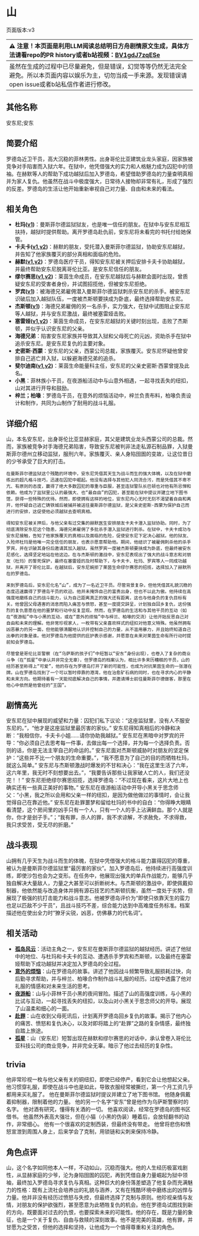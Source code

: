 # 山
页面版本:v3
 

| :warning: 注意！本页面是利用LLM阅读总结明日方舟剧情原文生成，具体方法请看repo的PR history或者b站视频：[BV1gdJ7zqESe](https://www.bilibili.com/video/BV1gdJ7zqESe/)         |
|:----------------------------|
| 虽然在生成的过程中已尽量避免，但是错误，幻觉等等仍然无法完全避免。所以本页面内容以娱乐为主，切勿当成一手来源。发现错误请open issue或者b站私信作者进行修改。|



## 其他名称
安东尼;安东
## 简要介绍
罗德岛近卫干员，高大沉稳的菲林男性。出身哥伦比亚建筑业龙头家庭，因家族被竞争对手陷害而入狱六年。在狱中，他凭借强大的实力和人格魅力成为囚犯中的领袖。在赫默等人的帮助下成功越狱后加入罗德岛，希望借助罗德岛的力量查明真相并为家人复仇。他虽然在战斗中极度强大，日常待人接物却非常有礼，形成了强烈的反差。罗德岛的生活让他开始重新审视自己对力量、自由和未来的看法。
## 相关角色
-   **杜玛([v1](../chars/extended_char_du_ma.md))**：曼斯菲尔德监狱狱友，也是唯一信任的朋友。在狱中与安东尼相互扶持，越狱时提供帮助。离开罗德岛赴仇前，安东尼将未看完的书托付给她保管。
-   **卡夫卡([v1](../chars/char_214_kafka.md),[v2](char_214_kafka.md))**：赫默的朋友，受托潜入曼斯菲尔德监狱，协助安东尼越狱，并告知了他家族覆灭的部分真相和面临的危险。
-   **赫默([v1](../chars/char_108_silent.md),[v2](char_108_silent.md))**：罗德岛医疗干员，得知安东尼被关押后安排卡夫卡协助越狱，并最终帮助安东尼脱离哥伦比亚。是安东尼信任的朋友。
-   **缪尔赛思([v1](../chars/char_249_mlyss.md),[v2](char_249_mlyss.md))**：莱茵生命成员，在安东尼越狱后与赫默会面时出现，曾质疑安东尼的受害者身份，并试图招揽他，但被安东尼拒绝。
-   **罗宾([v1](../chars/char_451_robin.md))**：被海德兄弟雇佣潜入曼斯菲尔德监狱刺杀安东尼的杀手。被安东尼识破后加入越狱队伍，一度被杰斯顿要挟成为卧底，最终选择帮助安东尼。
-   **杰斯顿([v1](../chars/extended_char_jie_si_dun.md))**：海德兄弟雇佣的另一名杀手，实力强大，在狱中试图阻止安东尼等人越狱，并与安东尼激战，最终被塞雷娅击败。
-   **塞雷娅([v1](../chars/char_202_demkni.md),[v2](char_202_demkni.md))**：莱茵生命成员，在安东尼越狱的关键时刻出现，击败了杰斯顿，并似乎认识安东尼的父亲。
-   **海德兄弟**：陷害安东尼家族并导致其入狱和父母死亡的元凶，资助杀手在狱中追杀安东尼。是安东尼复仇的主要对象。
-   **史密斯·西蒙**：安东尼的父亲，西蒙公司总裁，家族覆灭。安东尼怀疑他曾安排自己逃亡并入狱，以躲避海德兄弟的追杀。
-   **斐尔迪南([v1](../chars/extended_char_fei_er_di_nan.md),[v2](extended_char_fei_er_di_nan.md))**：莱茵生命能量科主任，安东尼的父亲史密斯·西蒙曾提及此名。
-   **小黑**：菲林族小干员，在夜游船活动中与山意外相遇，一起寻找丢失的纽扣，山对其进行开导和鼓励。
-   **梓兰；柏喙**：罗德岛干员，在意外的烦恼活动中，梓兰负责布料，柏喙负责设计和制作，共同为山制作了耐用的战斗礼服。
## 详细介绍
山，本名安东尼，出身哥伦比亚显赫家庭，其父是建筑业龙头西蒙公司的总裁。然而，家族被竞争对手海德兄弟陷害，导致安东尼被判非法走私源石制品罪，入狱曼斯菲尔德州立移动监狱，服刑六年。家族覆灭、亲人身陷囹圄的变故，让这位昔日的少爷承受了巨大的打击。

    在曼斯菲尔德监狱这个残酷的环境中，安东尼凭借其天生为战斗而生的强大体魄，以及在狱中磨练出的超凡格斗技巧，迅速在囚犯中崛起。他没有选择与其他犯人同流合污，而是凭借其不卑不亢、有原则的态度，赢得了绝大多数囚犯的尊重与臣服，甚至连狱警队长巴顿也对他有所忌惮和依赖。他成为了监狱里公认的最强大、也“最自由”的囚犯，甚至能在狱中提议并建立地下图书馆，获得一些特殊的优待。然而，即使拥有这样的地位，安东尼内心无时无刻不渴望着自由和离开，他怀疑自己逃亡铸铁城后被捕并被送往曼斯菲尔德监狱，是父亲史密斯·西蒙为保护自己而进行的安排，这促使他必须越狱去查明真相。

    得知安东尼被关押后，与他父亲有过交集的赫默医生安排朋友卡夫卡潜入监狱协助。同时，为了彻底清除安东尼这个隐患，海德兄弟雇佣了多批杀手潜入监狱进行刺杀。在狱中，卡夫卡成功与安东尼接触，告知了他家族覆灭的真相以及面临的危险，促使安东尼下定决心越狱。他的狱友、入殓师杜玛是他唯一完全信任的朋友，也表示愿意帮助他。期间，他结识了被雇佣刺杀他的杀手罗宾，并在识破其身份后邀请其加入越狱。虽然罗宾一度被杰斯顿要挟成为卧底，但最终被安东尼感化，选择坚定地站在他这边。在与杰斯顿的激战中，安东尼表现出了强大的战斗意志和对朋友（杜玛）的誓死保护，最终在塞雷娅的及时帮助下，与卡夫卡、杜玛、罗宾等人一同成功越狱，并离开了哥伦比亚。在越狱后，安东尼婉拒了莱茵生命缪尔赛思的招揽，选择加入了赫默所在的罗德岛。

    来到罗德岛后，安东尼化名“山”，成为了一名近卫干员。尽管背景复杂，但他凭借其礼貌沉稳的态度迅速赢得了罗德岛干员的欢迎。他并未掩饰自己的富贵出身，但也不以此为傲。他持续在高强度地磨练自己的战斗能力，认为自己距离真正的强大还有距离，这也与他身负的复仇目标有关。他曾因父母遇害的消息而陷入痛苦与愤怒，甚至一度提交辞呈，计划独自回乡复仇，这份强烈的复仇意愿在他的噩梦和行动中反复显现。然而，在罗德岛的生活和与其他干员的互动（如在“夜游船”中与小黑的互动，或在“意外的烦恼”中与梓兰、柏喙的交流）让他开始反思自己对自由和未来的理解。他非常珍视家人，一枚带有父亲喜欢样式的纽扣对他意义特殊。他虽然拥有凶恶暴力的另一面，但他能够清醒地认识并控制自己的力量，从不滥用暴力，并且始终知道自己出拳的对象是谁。他对罗德岛为他提供的庇护表示感谢，并愿意在未来对莱茵生命有所行动时提前知会罗德岛。

    尽管曾是哥伦比亚警察（在“乌萨斯的孩子们”中短暂以“安东”身份出现），也卷入了复杂的商业斗争（在“孤星”中承认并非完全无辜），但罗德岛的档案认为，相比许多来历糟糕的干员，山的经历甚至称得上“可爱”，他的存在为罗德岛打开了新的可能性，也成为对抗莱茵生命的一张潜在牌。山在罗德岛找到了一个可以暂时停靠的港湾，他在治愈矿石病的同时，也在寻求内心的平静和未来方向。他期待着有一天能彻底解决自己的事情，并邀请博士前往曼斯菲尔德做客，那里在他心中依然是他曾经的“王国”。
## 剧情高光
安东尼在狱中展现的威望和力量：囚犯们私下议论：“这座监狱里，没有人不服安东尼的。”，“他才是这座监狱里最厉害的家伙。”
    安东尼得知真相后的冷静和决断：“我相信你，卡夫卡小姐......请你协助我越狱。”
    安东尼在黑暗中对罗宾的开导：“你必须自己去思考每一件事，去做出每一个选择，并为每一个选择负责。否则的话，你是无法主宰自己的命运的。”
    安东尼面对杰斯顿威胁时对朋友的坚定保护：“这些并不比一个朋友的生命重要。”，“我不愿意为了自己的目的而牺牲杜玛，就这么简单。”
    安东尼与杰斯顿激战时爆发的不甘和决心：“我在这里生活了六年，这六年里，我无时不刻想要出去。”，“我要告诉那些让我家破人亡的人，我们还没完！！”
    安东尼拒绝缪尔赛思招揽，选择罗德岛：“不过现在看来，这片大地上也确实还有一些真正美好的事物。”
    安东尼在夜游船活动中开导小黑关于思念师父：“小黑，我之所以会用和父亲一样的纽扣，是因为做他做过的事情时，会让我觉得自己在靠近他。”
    安东尼在赴罪噩梦和留给杜玛的书中的自白：“你得睁大眼睛看清楚，这个房间里的凶手只有一个人，只有一个人的手上沾满鲜血。那个人就是你，你才是刽子手。”；“我有罪，杀人的罪，我不求谅解，不求赦免，不求得救，我只求受苦，受无尽的折磨。”
## 战斗表现
山拥有几乎天生为战斗而生的体魄，在狱中凭借强大的格斗能力赢得囚犯的尊重，被认为是曼斯菲尔德监狱里“最厉害的家伙”。加入罗德岛后，他持续进行高强度训练，即使沙包也会为之变形。在任务中，他展现出强大的单兵作战能力，能够几乎独自解决大量敌人，力量之大甚至可以折断树木。与杰斯顿的激战中，即使佩戴抑制器，他依然能与改造身体并拥有源石技艺的杰斯顿抗衡，虽然一度处于劣势，但展现了极强的抗打击能力和战斗意志。他被罗德岛评价为“即使只依靠天生的蛮力也足以匹敌不少干员”，且战斗技巧不差，综合能力达到中高难度任务标准。档案描述他在使出全力时“獠牙尖锐，凶恶，仿佛暴力的代名词”。
## 相关活动
-   **[孤岛风云](../stories/act15d0.md)**：活动主角之一，安东尼在曼斯菲尔德监狱的越狱经历。讲述了他狱中的地位、与杜玛和卡夫卡的互动、遭遇杀手罗宾和杰斯顿，以及最终在塞雷娅帮助下成功越狱并决定加入罗德岛的全过程。
-   **[意外的烦恼](../stories/story_f12yin_set_1.md)**：山在罗德岛的故事。讲述了他因战斗频繁导致礼服损耗过快，向后勤寻求帮助，并与梓兰、柏喙合作制作战斗礼服的经历。过程中透露了他对礼服的情感和对未来生活的思考。
-   **[夜游船](../stories/story_lolxh_set_1.md)**：山与小菲林干员小黑的夜间冒险。描述了山的高强度训练，与小黑的比试与互动，一起寻找丢失的纽扣，以及山对小黑关于思念师父的开导。展现了山温柔和细心的一面。
-   **[赴罪](../stories/story_f12yin_set_2.md)**：山在收到父母死讯后，计划离开罗德岛回乡复仇的故事。揭示了他内心的痛苦、愤怒和复仇决心，以及对即将踏上的“赴罪”之路的复杂情感，最终独自踏上旅途。
-   **[孤星](../stories/act25side.md)**：山（安东尼）短暂出现在赫默和缪尔赛思的对话中，承认曾卷入哥伦比亚科技公司的商业竞争，并非完全无辜。暗示了他过去经历的复杂性。
## trivia
他非常珍视一枚与他父亲有关的铜纽扣，即使已经停产，看到它会让他想起父亲。
    他习惯穿礼服，即使在战斗中也是如此，导致衣服经常被撕烂，第一个月工资几乎都用来买礼服了。
    他在曼斯菲尔德监狱时提议并建立了地下图书馆。
    他随身佩戴着抑制器，限制着他的力量。
    他的另一个名字“安东”曾是他作为乌萨斯警察时的名字。
    他对酒有研究，懂得有关酒的一切。
    他喜欢阅读，经常在罗德岛的图书区借书。
    他虽然外表高大强壮，但在小猫（小黑的伪装）睡着后，会放轻翻书的动作，非常细心。
    他有一个很喜欢的定制西装，但最终没有带走。
    他曾将悲伤和愤怒宣泄到周围人身上，后来学会了克制，用锁链和尖刺来保持冷静。
## 角色点评
山，这个名字如同他本人一样，不动如山，沉稳而强大。他的人生经历极富戏剧性，从显赫家庭的少爷，沦为身陷囹圄的囚犯，再到凭借自身力量崛起为狱中领袖，最终加入罗德岛寻求复仇与真相。这种巨大的身份落差塑造了他复杂而充满魅力的性格：既有上流社会培养出的礼貌与涵养，又有在残酷环境中磨练出的凶悍与力量。他并非没有经历过愤怒与失控，但最终选择了克制与原则。他珍视亲情与友情，对朋友的保护欲强烈，甚至愿意为此牺牲复仇的机会。他在罗德岛试图找到新的方向，既要面对过去的仇恨，也要探索未来的可能性。他的存在，既是力量的象征，也是一个关于复仇、自由与救赎的深刻故事。他不是完美的英雄，他有罪，并甘愿为之受苦，但他的选择和坚持，让他成为一个值得尊重和关注的角色。